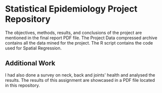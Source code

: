 # Statistical Epidemiology Project Repository

The objectives, methods, results, and conclusions of the project are mentioned in the final report PDF file. The Project Data compressed archive contains all the data mined for the project. The R script contains the code used for Spatial Regression.

## Additional Work
I had also done a survey on neck, back and joints' health and analysed the results. The results of this assignment are showcased in a PDF file located in this repository.
